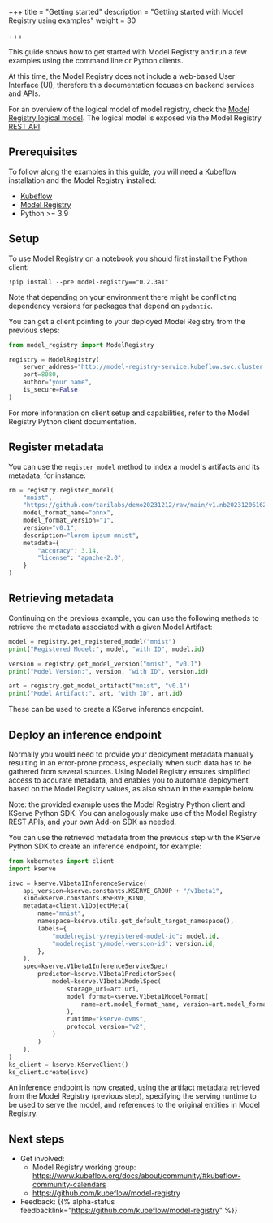 +++
title = "Getting started"
description = "Getting started with Model Registry using examples"
weight = 30

+++

This guide shows how to get started with Model Registry and run a few examples using the
command line or Python clients.

At this time, the Model Registry does not include a web-based User Interface (UI), therefore this documentation focuses on backend services and APIs.

For an overview of the logical model of model registry, check the
[Model Registry logical model](https://github.com/kubeflow/model-registry/blob/main/docs/logical_model.md).
The logical model is exposed via the Model Registry [REST API](https://editor.swagger.io/?url=https://raw.githubusercontent.com/kubeflow/model-registry/main/api/openapi/model-registry.yaml).

## Prerequisites

To follow along the examples in this guide, you will need a Kubeflow installation and the Model Registry installed:

- [Kubeflow](/docs/started/installing-kubeflow/)
- [Model Registry](/docs/components/model-registry/installation/)
- Python >= 3.9

<!-- TODO: list python client as a requirement -->

## Setup

To use Model Registry on a notebook you should first install the Python client:

```raw
!pip install --pre model-registry=="0.2.3a1"
```

Note that depending on your environment there might be conflicting dependency versions for packages that depend on
`pydantic`.

You can get a client pointing to your deployed Model Registry from the previous steps:

```python
from model_registry import ModelRegistry

registry = ModelRegistry(
    server_address="http://model-registry-service.kubeflow.svc.cluster.local",
    port=8080,
    author="your name",
    is_secure=False
)
```

<!-- TODO: missing link -->
For more information on client setup and capabilities, refer to the Model Registry Python client documentation.

## Register metadata

You can use the `register_model` method to index a model's artifacts and its metadata, for instance:

```python
rm = registry.register_model(
    "mnist",
    "https://github.com/tarilabs/demo20231212/raw/main/v1.nb20231206162408/mnist.onnx",
    model_format_name="onnx",
    model_format_version="1",
    version="v0.1",
    description="lorem ipsum mnist",
    metadata={
        "accuracy": 3.14,
        "license": "apache-2.0",
    }
)
```

## Retrieving metadata

Continuing on the previous example, you can use the following methods to retrieve the metadata associated with a given Model Artifact:

```python
model = registry.get_registered_model("mnist")
print("Registered Model:", model, "with ID", model.id)

version = registry.get_model_version("mnist", "v0.1")
print("Model Version:", version, "with ID", version.id)

art = registry.get_model_artifact("mnist", "v0.1")
print("Model Artifact:", art, "with ID", art.id)
```

These can be used to create a KServe inference endpoint.

## Deploy an inference endpoint

Normally you would need to provide your deployment metadata manually resulting in an error-prone process, especially
when such data has to be gathered from several sources.
Using Model Registry ensures simplified access to accurate metadata, and enables you to automate deployment based on the Model Registry values, as also shown in the example below.

Note: the provided example uses the Model Registry Python client and KServe Python SDK. You can analogously make use of the Model Registry REST APIs, and your own Add-on SDK as needed.

You can use the retrieved metadata from the previous step with the KServe Python SDK to create an inference endpoint, for example:

```python
from kubernetes import client
import kserve

isvc = kserve.V1beta1InferenceService(
    api_version=kserve.constants.KSERVE_GROUP + "/v1beta1",
    kind=kserve.constants.KSERVE_KIND,
    metadata=client.V1ObjectMeta(
        name="mnist",
        namespace=kserve.utils.get_default_target_namespace(),
        labels={
            "modelregistry/registered-model-id": model.id,
            "modelregistry/model-version-id": version.id,
        },
    ),
    spec=kserve.V1beta1InferenceServiceSpec(
        predictor=kserve.V1beta1PredictorSpec(
            model=kserve.V1beta1ModelSpec(
                storage_uri=art.uri,
                model_format=kserve.V1beta1ModelFormat(
                    name=art.model_format_name, version=art.model_format_version
                ),
                runtime="kserve-ovms",
                protocol_version="v2",
            )
        )
    ),
)
ks_client = kserve.KServeClient()
ks_client.create(isvc)
```

An inference endpoint is now created, using the artifact metadata retrieved from the Model Registry (previous step),
specifying the serving runtime to be used to serve the model, and references to the original entities in Model Registry.

## Next steps

- Get involved:
  - Model Registry working group: https://www.kubeflow.org/docs/about/community/#kubeflow-community-calendars
  - https://github.com/kubeflow/model-registry
- Feedback: {{% alpha-status feedbacklink="https://github.com/kubeflow/model-registry" %}}

